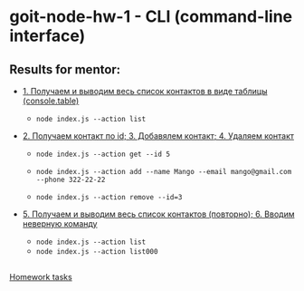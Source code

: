 # goit-node-hw-1 - CLI (command-line interface)

## Results for mentor:

- [1. Получаем и выводим весь список контактов в виде таблицы (console.table)](https://ibb.co/kHHJbmP)

  - `node index.js --action list`

- [2. Получаем контакт по id; 3. Добавялем контакт; 4. Удаляем контакт](https://ibb.co/xSxR4f5)

  - `node index.js --action get --id 5`

  - `node index.js --action add --name Mango --email mango@gmail.com --phone 322-22-22`

  - `node index.js --action remove --id=3`

- [5. Получаем и выводим весь список контактов (повторно); 6. Вводим неверную команду](https://ibb.co/yqg3Pyt)

  - `node index.js --action list`
  - `node index.js --action list000`

##

[Homework tasks](https://github.com/goitacademy/nodejs-homework/tree/master/homework-01#readme)

<!-- Commands:

- Get all contacts: `node index -a list`

- Get contact by ID: `node index -a get -i 10`

- Add new contact:
  `node index -a add -n Bob Marley -e b_marley@gmail.com -p "(333) 333-333"`

- Remove contact: `node index -a remove -i 444`

- Error: `node index -a list777` -->
